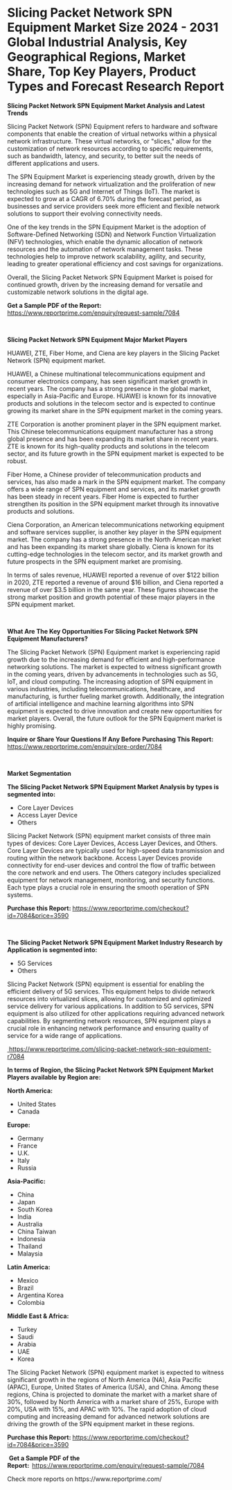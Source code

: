 <p><h1>Slicing Packet Network SPN Equipment Market Size 2024 - 2031 Global Industrial Analysis, Key Geographical Regions, Market Share, Top Key Players, Product Types and Forecast Research Report</h1></p><p><strong>Slicing Packet Network SPN Equipment Market Analysis and Latest Trends</strong></p>
<p><p>Slicing Packet Network (SPN) Equipment refers to hardware and software components that enable the creation of virtual networks within a physical network infrastructure. These virtual networks, or "slices," allow for the customization of network resources according to specific requirements, such as bandwidth, latency, and security, to better suit the needs of different applications and users.</p><p>The SPN Equipment Market is experiencing steady growth, driven by the increasing demand for network virtualization and the proliferation of new technologies such as 5G and Internet of Things (IoT). The market is expected to grow at a CAGR of 6.70% during the forecast period, as businesses and service providers seek more efficient and flexible network solutions to support their evolving connectivity needs.</p><p>One of the key trends in the SPN Equipment Market is the adoption of Software-Defined Networking (SDN) and Network Function Virtualization (NFV) technologies, which enable the dynamic allocation of network resources and the automation of network management tasks. These technologies help to improve network scalability, agility, and security, leading to greater operational efficiency and cost savings for organizations.</p><p>Overall, the Slicing Packet Network SPN Equipment Market is poised for continued growth, driven by the increasing demand for versatile and customizable network solutions in the digital age.</p></p>
<p><strong>Get a Sample PDF of the Report:&nbsp;</strong> <a href="https://www.reportprime.com/enquiry/request-sample/7084">https://www.reportprime.com/enquiry/request-sample/7084</a></p>
<p>&nbsp;</p>
<p><strong>Slicing Packet Network SPN Equipment Major Market Players</strong></p>
<p><p>HUAWEI, ZTE, Fiber Home, and Ciena are key players in the Slicing Packet Network (SPN) equipment market. </p><p>HUAWEI, a Chinese multinational telecommunications equipment and consumer electronics company, has seen significant market growth in recent years. The company has a strong presence in the global market, especially in Asia-Pacific and Europe. HUAWEI is known for its innovative products and solutions in the telecom sector and is expected to continue growing its market share in the SPN equipment market in the coming years.</p><p>ZTE Corporation is another prominent player in the SPN equipment market. This Chinese telecommunications equipment manufacturer has a strong global presence and has been expanding its market share in recent years. ZTE is known for its high-quality products and solutions in the telecom sector, and its future growth in the SPN equipment market is expected to be robust.</p><p>Fiber Home, a Chinese provider of telecommunication products and services, has also made a mark in the SPN equipment market. The company offers a wide range of SPN equipment and services, and its market growth has been steady in recent years. Fiber Home is expected to further strengthen its position in the SPN equipment market through its innovative products and solutions.</p><p>Ciena Corporation, an American telecommunications networking equipment and software services supplier, is another key player in the SPN equipment market. The company has a strong presence in the North American market and has been expanding its market share globally. Ciena is known for its cutting-edge technologies in the telecom sector, and its market growth and future prospects in the SPN equipment market are promising.</p><p>In terms of sales revenue, HUAWEI reported a revenue of over $122 billion in 2020, ZTE reported a revenue of around $16 billion, and Ciena reported a revenue of over $3.5 billion in the same year. These figures showcase the strong market position and growth potential of these major players in the SPN equipment market.</p></p>
<p>&nbsp;</p>
<p><strong>What Are The Key Opportunities For Slicing Packet Network SPN Equipment Manufacturers?</strong></p>
<p><p>The Slicing Packet Network (SPN) Equipment market is experiencing rapid growth due to the increasing demand for efficient and high-performance networking solutions. The market is expected to witness significant growth in the coming years, driven by advancements in technologies such as 5G, IoT, and cloud computing. The increasing adoption of SPN equipment in various industries, including telecommunications, healthcare, and manufacturing, is further fueling market growth. Additionally, the integration of artificial intelligence and machine learning algorithms into SPN equipment is expected to drive innovation and create new opportunities for market players. Overall, the future outlook for the SPN Equipment market is highly promising.</p></p>
<p><strong>Inquire or Share Your Questions If Any Before Purchasing This Report:</strong> <a href="https://www.reportprime.com/enquiry/pre-order/7084">https://www.reportprime.com/enquiry/pre-order/7084</a></p>
<p>&nbsp;</p>
<p><strong>Market Segmentation</strong></p>
<p><strong>The Slicing Packet Network SPN Equipment Market Analysis by types is segmented into:</strong></p>
<p><ul><li>Core Layer Devices</li><li>Access Layer Device</li><li>Others</li></ul></p>
<p><p>Slicing Packet Network (SPN) equipment market consists of three main types of devices: Core Layer Devices, Access Layer Devices, and Others. Core Layer Devices are typically used for high-speed data transmission and routing within the network backbone. Access Layer Devices provide connectivity for end-user devices and control the flow of traffic between the core network and end users. The Others category includes specialized equipment for network management, monitoring, and security functions. Each type plays a crucial role in ensuring the smooth operation of SPN systems.</p></p>
<p><strong>Purchase this Report:&nbsp;</strong><a href="https://www.reportprime.com/checkout?id=7084&price=3590">https://www.reportprime.com/checkout?id=7084&price=3590</a></p>
<p>&nbsp;</p>
<p><strong>The Slicing Packet Network SPN Equipment Market Industry Research by Application is segmented into:</strong></p>
<p><ul><li>5G Services</li><li>Others</li></ul></p>
<p><p>Slicing Packet Network (SPN) equipment is essential for enabling the efficient delivery of 5G services. This equipment helps to divide network resources into virtualized slices, allowing for customized and optimized service delivery for various applications. In addition to 5G services, SPN equipment is also utilized for other applications requiring advanced network capabilities. By segmenting network resources, SPN equipment plays a crucial role in enhancing network performance and ensuring quality of service for a wide range of applications.</p></p>
<p><a href="https://www.reportprime.com/slicing-packet-network-spn-equipment-r7084">&nbsp;https://www.reportprime.com/slicing-packet-network-spn-equipment-r7084</a></p>
<p><strong>In terms of Region, the Slicing Packet Network SPN Equipment Market Players available by Region are:</strong></p>
<p>
    <p> <strong> North America: </strong>
        <ul>
            <li>United States</li>
            <li>Canada</li>
        </ul>
        </p> 
    <p> <strong> Europe: </strong>
        <ul>
            <li>Germany</li>
            <li>France</li>
            <li>U.K.</li>
            <li>Italy</li>
            <li>Russia</li>
        </ul>
        </p> 
    <p> <strong> Asia-Pacific: </strong>
        <ul>
            <li>China</li>
            <li>Japan</li>
            <li>South Korea</li>
            <li>India</li>
            <li>Australia</li>
            <li>China Taiwan</li>
            <li>Indonesia</li>
            <li>Thailand</li>
            <li>Malaysia</li>
        </ul>
        </p> 
    <p> <strong> Latin America: </strong>
        <ul>
            <li>Mexico</li>
            <li>Brazil</li>
            <li>Argentina Korea</li>
            <li>Colombia</li>
        </ul>
        </p> 
    <p> <strong> Middle East & Africa: </strong>
        <ul>
            <li>Turkey</li>
            <li>Saudi</li>
            <li>Arabia</li>
            <li>UAE</li>
            <li>Korea</li>
        </ul>
    </p>
    </p>
<p><p>The Slicing Packet Network (SPN) equipment market is expected to witness significant growth in the regions of North America (NA), Asia Pacific (APAC), Europe, United States of America (USA), and China. Among these regions, China is projected to dominate the market with a market share of 30%, followed by North America with a market share of 25%, Europe with 20%, USA with 15%, and APAC with 10%. The rapid adoption of cloud computing and increasing demand for advanced network solutions are driving the growth of the SPN equipment market in these regions.</p></p>
<p><strong>Purchase this Report: </strong><a href="https://www.reportprime.com/checkout?id=7084&price=3590">https://www.reportprime.com/checkout?id=7084&price=3590</a></p>
<p>&nbsp;<strong>Get a Sample PDF of the Report:&nbsp;&nbsp;</strong><a href="https://www.reportprime.com/enquiry/request-sample/7084">https://www.reportprime.com/enquiry/request-sample/7084</a></p>
<p><strong></strong></p>
<p>Check more reports on https://www.reportprime.com/</p>
